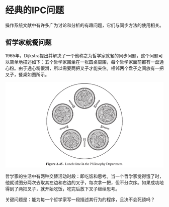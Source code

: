 # 经典的IPC问题

操作系统文献中有许多广为讨论和分析的有趣问题，它们与同步方法的使用相关。

## 哲学家就餐问题

1965年，Dijkstra提出并解决了一个他称之为哲学家就餐的同步问题，这个问题可以简单地描述如下：五个哲学家围坐在一张圆桌周围，每个哲学家面前都有一盘通心粉。由于通心粉很滑，所以需要两把叉子才能夹住。相邻两个盘子之间放有一把叉子，餐桌如图所示。

![image-20200921162928220](assets/image-20200921162928220.png)

哲学家的生活中有两种交替活动时段：即吃饭和思考。当一个哲学家觉得饿了时，他就试图分两次去取其左边和右边的叉子，每次拿一把，但不分次序。如果成功地得到了两把叉子，就开始吃饭，吃完后放下叉子继续思考。

关键问题是：能为每一个哲学家写一段描述其行为的程序，且决不会死锁吗？

